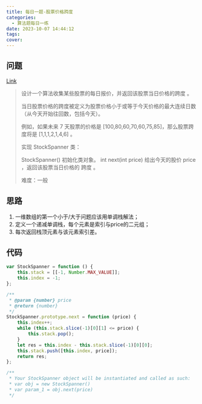 ```yaml
---
title: 每日一题-股票价格跨度
categories:
  - 算法题每日一练
date: 2023-10-07 14:44:12
tags:
cover:
---
```


## 问题

[Link](https://leetcode.cn/problems/online-stock-span)

> 设计一个算法收集某些股票的每日报价，并返回该股票当日价格的跨度 。
>
> 当日股票价格的跨度被定义为股票价格小于或等于今天价格的最大连续日数（从今天开始往回数，包括今天）。
>
> 例如，如果未来 7 天股票的价格是 [100,80,60,70,60,75,85]，那么股票跨度将是 [1,1,1,2,1,4,6] 。
>
> 实现 StockSpanner 类：
>
> StockSpanner() 初始化类对象。
> int next(int price) 给出今天的股价 price ，返回该股票当日价格的 跨度 。
>
> 难度：一般

## 思路

1. 一维数组的第一个小于/大于问题应该用单调栈解法；
2. 定义一个递减单调栈，每个元素是索引与price的二元组；
3. 每次返回栈顶元素与该元素索引差。

## 代码

```js
var StockSpanner = function () {
	this.stack = [[-1, Number.MAX_VALUE]];
	this.index = -1;
};

/**
 * @param {number} price
 * @return {number}
 */
StockSpanner.prototype.next = function (price) {
	this.index++;
	while (this.stack.slice(-1)[0][1] <= price) {
		this.stack.pop();
	}
	let res = this.index - this.stack.slice(-1)[0][0];
	this.stack.push([this.index, price]);
	return res;
};

/**
 * Your StockSpanner object will be instantiated and called as such:
 * var obj = new StockSpanner()
 * var param_1 = obj.next(price)
 */
```
